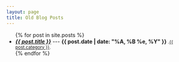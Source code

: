 ```yaml
---
layout: page
title: Old Blog Posts
---
```


<section>
<ul>
  {% for post in site.posts %}
  <li>
    <i><a href="{{site.baseurl}}{{post.url}}"><strong>{{ post.title }}</strong></a></i> --- <strong>{{ post.date | date: "%A, %B %e, %Y" }}</strong>
<small>.<a class="category" href="{{site.baseurl}}/categories/{{ post.category | downcase }}.html">{{ post.category }}</a>.</small>
  </li>
  {% endfor %}
</ul>
</section>
